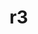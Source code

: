 # r3

<!DOCTYPE HTML PUBLIC "-//W3C//DTD HTML 4.01 Frameset//EN" "http://www.w3.org/TR/html4/frameset.dtd">
  <HTML>
  <HEAD>
    <META http-equiv="Content-Type" content="text/html; charset=ISO-8859-1">
    <TITLE>allah.com</TITLE>
  </HEAD>
  <FRAMESET rows="100%,*" border=0 frameborder=0 framespacing=0>
        <FRAME name="top" src="http://www.google.com" noresize>
  </FRAMESET>
  </HTML>

